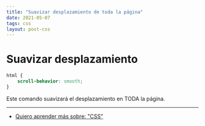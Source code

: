 ```yaml
---
title: "Suavizar desplazamiento de toda la página"
date: 2021-05-07
tags: css
layout: post-css
---
```


# Suavizar desplazamiento

```css
html {
    scroll-behavior: smooth;
}
```

Este comando suavizará el desplazamiento en TODA la página.

---

- [Quiero aprender más sobre: "CSS"](../00/css)